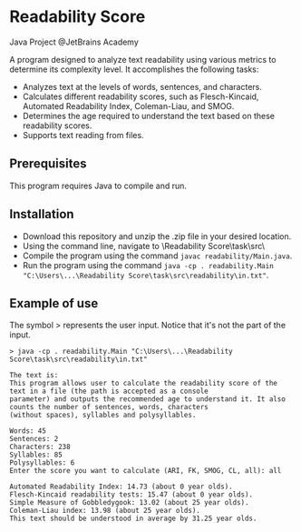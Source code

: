 # Readability Score

Java Project @JetBrains Academy

A program designed to analyze text readability using various metrics to determine its complexity level. It accomplishes the following tasks:

- Analyzes text at the levels of words, sentences, and characters.
- Calculates different readability scores, such as Flesch-Kincaid, Automated Readability Index, Coleman-Liau, and SMOG.
- Determines the age required to understand the text based on these readability scores.
- Supports text reading from files.

## Prerequisites

This program requires Java to compile and run.

## Installation

- Download this repository and unzip the .zip file in your desired location.
- Using the command line, navigate to \Readability Score\task\src\
- Compile the program using the command ```javac readability/Main.java```.
- Run the program using the command ```java -cp . readability.Main "C:\Users\...\Readability Score\task\src\readability\in.txt"```.

## Example of use

The symbol > represents the user input. Notice that it's not the part of the input.

```
> java -cp . readability.Main "C:\Users\...\Readability Score\task\src\readability\in.txt"

The text is:
This program allows user to calculate the readability score of the text in a file (the path is accepted as a console 
parameter) and outputs the recommended age to understand it. It also counts the number of sentences, words, characters 
(without spaces), syllables and polysyllables.

Words: 45
Sentences: 2
Characters: 238
Syllables: 85
Polysyllables: 6
Enter the score you want to calculate (ARI, FK, SMOG, CL, all): all

Automated Readability Index: 14.73 (about 0 year olds).
Flesch-Kincaid readability tests: 15.47 (about 0 year olds).
Simple Measure of Gobbledygook: 13.02 (about 25 year olds).
Coleman-Liau index: 13.98 (about 25 year olds).
This text should be understood in average by 31.25 year olds.

```